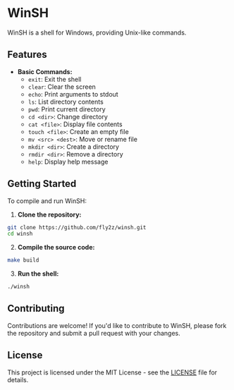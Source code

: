 # WinSH

WinSH is a shell for Windows, providing Unix-like commands.

## Features

- **Basic Commands:**
  - `exit`: Exit the shell
  - `clear`: Clear the screen
  - `echo`: Print arguments to stdout
  - `ls`: List directory contents
  - `pwd`: Print current directory
  - `cd <dir>`: Change directory
  - `cat <file>`: Display file contents
  - `touch <file>`: Create an empty file
  - `mv <src> <dest>`: Move or rename file
  - `mkdir <dir>`: Create a directory
  - `rmdir <dir>`: Remove a directory
  - `help`: Display help message

## Getting Started

To compile and run WinSH:

1. **Clone the repository:**

```bash
git clone https://github.com/fly2z/winsh.git
cd winsh
```

2. **Compile the source code:**

```bash
make build
```

3. **Run the shell:**

```bash
./winsh
```

## Contributing

Contributions are welcome! If you'd like to contribute to WinSH, please fork the repository and submit a pull request with your changes.

## License

This project is licensed under the MIT License - see the [LICENSE](LICENSE) file for details.

